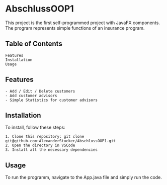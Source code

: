 # AbschlussOOP1

This project is the first self-programmed project with JavaFX components. The program represents simple functions of an insurance program. 

## Table of Contents

    Features
    Installation
    Usage

## Features

    - Add / Edit / Delete customers
    - Add customer advisors
    - Simple Statistics for customer advisors 
    

## Installation

To install, follow these steps:

    1. Clone this repository: git clone git@github.com:AlexanderStucker/AbschlussOOP1.git
    2. Open the directory in VSCode
    3. Install all the necessary dependencies

## Usage

To run the programm, navigate to the App.java file and simply run the code.

